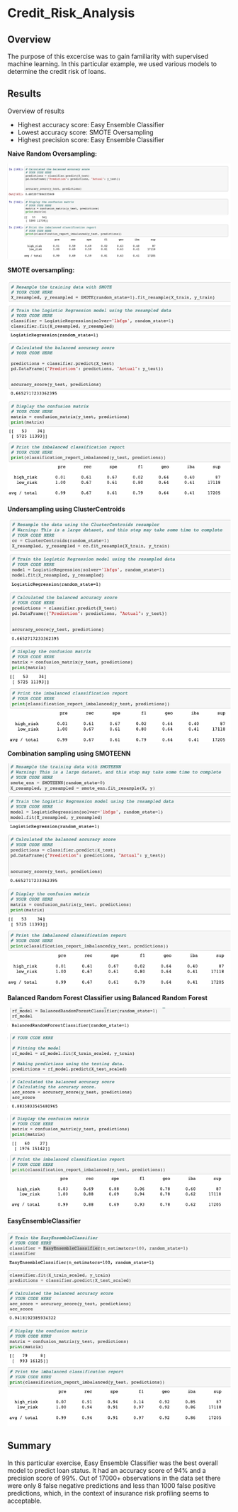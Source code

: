 # Credit_Risk_Analysis

## Overview

The purpose of this excercise was to gain familiarity with supervised machine learning. In this particular example, we used various models to determine the credit risk of loans.

## Results

Overview of results
- Highest accuracy score: Easy Ensemble Classifier
- Lowest accuracy score: SMOTE Oversampling
- Highest precision score: Easy Ensemble Classifier

**Naive Random Oversampling:**

![Naive Random Oversampling](https://github.com/niklasax/Credit_Risk_Analysis/blob/main/Screen%20Shot%202021-02-14%20at%206.48.05%20PM.png "Naive Random Oversampling")

**SMOTE oversampling:**

![SMOTE oversampling](https://github.com/niklasax/Credit_Risk_Analysis/blob/main/Screen%20Shot%202021-02-14%20at%206.57.03%20PM.png "SMOTE Oversampling")


**Undersampling using ClusterCentroids**

![Undersampling using ClusterCentroids](https://github.com/niklasax/Credit_Risk_Analysis/blob/main/Screen%20Shot%202021-02-14%20at%207.03.08%20PM.png "Undersampling using ClusterCentroids")


**Combination sampling using SMOTEENN**

![Combination sampling using SMOTEENN](https://github.com/niklasax/Credit_Risk_Analysis/blob/main/Screen%20Shot%202021-02-14%20at%207.03.46%20PM.png "Combination sampling using SMOTEENN")

**Balanced Random Forest Classifier using Balanced Random Forest**

![Balanced Random Forest Classifier using Balanced Random Forest](https://github.com/niklasax/Credit_Risk_Analysis/blob/main/Screen%20Shot%202021-02-14%20at%207.38.37%20PM.png "Balanced Random Forest Classifier using Balanced Random Forest")

**EasyEnsembleClassifier**

![EasyEnsembleClassifier](https://github.com/niklasax/Credit_Risk_Analysis/blob/main/Screen%20Shot%202021-02-14%20at%207.45.52%20PM.png "EasyEnsembleClassifier")

## Summary

In this particular exercise, Easy Ensemble Classifier was the best overall model to predict loan status. It had an accuracy score of 94% and a precision score of 99%. Out of 17000+ observations in the data set there were only 8 false negative predictions and less than 1000 false positive predictions, which, in the context of insurance risk profiling seems to acceptable.
